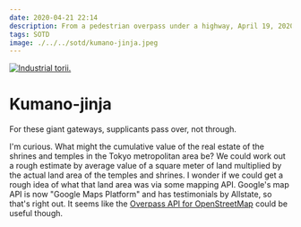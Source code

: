 ```yaml
---
date: 2020-04-21 22:14
description: From a pedestrian overpass under a highway, April 19, 2020.
tags: SOTD
image: ./../../sotd/kumano-jinja.jpeg
---
```

[<img src="./../../sotd/kumano-jinja.jpeg"
alt="Industrial torii."
/>](./../../sotd/kumano-jinja.jpeg)

# Kumano-jinja

For these giant gateways, supplicants pass over, not through.

I'm curious. What might the cumulative value of the real estate of the shrines and temples in the Tokyo metropolitan area be? We could work out a rough estimate by average value of a square meter of land multiplied by the actual land area of the temples and shrines. I wonder if we could get a rough idea of what that land area was via some mapping API. Google's map API is now "Google Maps Platform" and has testimonials by Allstate, so that's right out. It seems like the [Overpass API for OpenStreetMap](https://wiki.openstreetmap.org/wiki/Overpass_API) could be useful though. 
